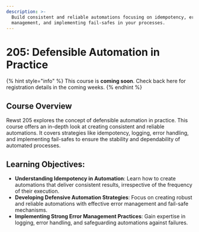 ```yaml
---
description: >-
  Build consistent and reliable automations focusing on idempotency, error
  management, and implementing fail-safes in your processes.
---
```


# 205: Defensible Automation in Practice

{% hint style="info" %}
This course is **coming soon**. Check back here for registration details in the coming weeks.
{% endhint %}

## **Course Overview**

Rewst 205 explores the concept of defensible automation in practice. This course offers an in-depth look at creating consistent and reliable automations. It covers strategies like idempotency, logging, error handling, and implementing fail-safes to ensure the stability and dependability of automated processes.

## **Learning Objectives:**

* **Understanding Idempotency in Automation**: Learn how to create automations that deliver consistent results, irrespective of the frequency of their execution.
* **Developing Defensive Automation Strategies**: Focus on creating robust and reliable automations with effective error management and fail-safe mechanisms.
* **Implementing Strong Error Management Practices**: Gain expertise in logging, error handling, and safeguarding automations against failures.
